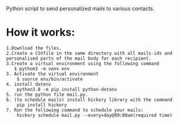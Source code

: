 Python script to send personalized mails to various contacts.

# How it works:
    1.Download the files.
    2.Create a CSVfile in the same directory with all mails-ids and personalised parts of the mail body for each recipient.  
    3.Create a virtual environment using the following command
       $ pythom3 -m venv env
    3. Activate the virtual environment
        $ source env/bin/activate
    4. install dotenv
        python3.8 -m pip install python-dotenv
    5. run the python file mail.py.
    6. (to schedule mails) install hickory library with the command
        pip install hickory
    7. Run the following command to schedule your mails:
        hickory schedule mail.py --every=day@09:00am(required time)
        
